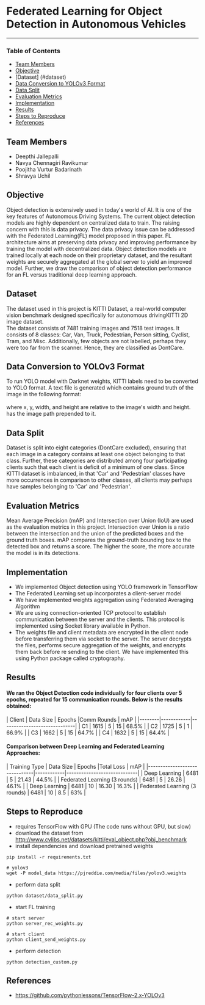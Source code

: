 # Federated Learning for Object Detection in Autonomous Vehicles

----------------------------------------------------------------
### Table of Contents

* [Team Members](#team-members)
* [Objective](#objective)
* [Dataset] (#dataset)
* [Data Conversion to YOLOv3 Format](data-conversion-to-yolov3-format)
* [Data Split](#data-split)
* [Evaluation Metrics](#evaluation-metrics)
* [Implementation](#implementation)
* [Results](#results)
* [Steps to Reproduce](#steps-to-reproduce)
* [References](#references)

## <a name="team-members"></a>Team Members
* Deepthi Jallepalli
* Navya Chennagiri Ravikumar
* Poojitha Vurtur Badarinath
* Shravya Uchil

## Objective
Object detection is extensively used in today's world of AI. It is one of the key features of Autonomous Driving Systems. The current object detection models are highly dependent on centralized data to train. The raising concern with this is data privacy. The data privacy issue can be addressed with the Federated Learning(FL) model proposed in this paper. FL architecture aims at preserving data privacy and improving performance by training the model with decentralized data. Object detection models are trained locally at each node on their proprietary dataset, and the resultant weights are securely aggregated at the global server to yield an improved model. Further, we draw the comparison of object detection performance for an FL versus traditional deep learning approach.

## Dataset
The dataset used in this project is KITTI Dataset, a real-world computer vision benchmark designed specifically for autonomous drivingKITTI 2D image dataset.  
The dataset consists of 7481 training images and 7518 test images. It consists of 8 classes: Car, Van, Truck, Pedestrian, Person sitting, Cyclist, Tram, and Misc. Additionally, few objects are not labelled, perhaps they were too far from the scanner. Hence, they are classified as DontCare.

## Data Conversion to YOLOv3 Format
To run YOLO model with Darknet weights, KITTI labels need to be converted to YOLO format. A text file is generated which contains ground truth of the image in the following format:  
<object-class> <x> <y> <width> <height>  
where x, y, width, and height are relative to the image's width and height.  
<object-class> has the image path prepended to it.
  
 ## Data Split
 Dataset is split into eight categories (DontCare excluded), ensuring that each image in a category contains at least one object belonging to that class. Further, these categories are distributed among four participating clients such that each client is deficit of a minimum of one class. Since KITTI dataset is imbalanced, in that 'Car' and 'Pedestrian' classes have more occurrences in comparison to other classes, all clients may perhaps have samples belonging to 'Car' and 'Pedestrian'.
 
 ## Evaluation Metrics
 Mean Average Precision (mAP) and Intersection over Union (IoU) are used as the evaluation metrics in this project.
 Intersection over Union is a ratio between the intersection and the union of the predicted boxes and the ground truth boxes.
 mAP compares the ground-truth bounding box to the detected box and returns a score. The higher the score, the more accurate the model is in its detections.
 
 ## Implementation
 - We implemented Object detection using YOLO framework in TensorFlow 
 - The Federated Learning set up incorporates a client-server model
 - We have implemented weights aggregation using Federated Averaging Algorithm
 - We are using connection-oriented TCP protocol to establish communication between the server and the clients. This protocol is implemented using Socket library available in Python.
 - The weights file and client metadata are encrypted in the client node before transferring them via socket to the server. The server decrypts the files, performs secure aggregation of the weights, and encrypts them back before re sending to the client. We have implemented this using Python package called cryptography.

## Results

#### We ran the Object Detection code individually for four clients over 5 epochs, repeated for 15 communication rounds. Below is the results obtained:  
| Client | Data Size  | Epochs |Comm Rounds | mAP    |
|--------|------------|------------------------------|
| C1     | 1615       | 5   	 | 15         | 68.5%  |
| C2 	   | 1725       | 5      | 1    	    | 66.9%  |
| C3  	 | 1662       | 5      | 15	        | 64.7%  |
| C4     | 1632    	  | 5      | 15         | 64.4%  |

#### Comparison between Deep Learning and Federated Learning Approaches:  

| Training Type                 | Data Size  | Epochs |Total Loss | mAP    |
|-------------------------------|------------|-----------------------------|
| Deep Learning                 | 6481       | 5   	  | 21.43     | 44.5%  |
| Federated Learning (3 rounds) |	6481       | 5      | 26.26    	| 46.1%  |
| Deep Learning                 | 6481       | 10     | 16.30	    | 16.3%  |
| Federated Learning (3 rounds) | 6481    	 | 10     | 8.5       | 63%    |

## Steps to Reproduce
- requires TensorFlow with GPU (The code runs without GPU, but slow)
- download the dataset from http://www.cvlibs.net/datasets/kitti/eval_object.php?obj_benchmark
- install dependencies and download pretrained weights
 ```
 pip install -r requirements.txt

 # yolov3
 wget -P model_data https://pjreddie.com/media/files/yolov3.weights
 
 ```
- perform data split
 ```
 python dataset/data_split.py
 ```
 - start FL training
  ```
  # start server
  python server_rec_weights.py
  
  # start client
  python client_send_weights.py
  
  ```
  - perform detection
   ```
   python detection_custom.py
   ```
   
   ## References
- https://github.com/pythonlessons/TensorFlow-2.x-YOLOv3
